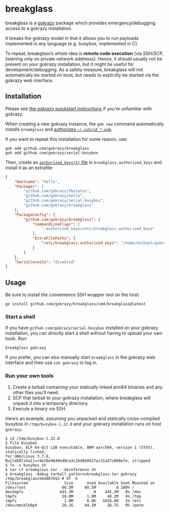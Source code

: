 # breakglass

breakglass is a [gokrazy](https://github.com/gokrazy/gokrazy) package
which provides emergency/debugging access to a gokrazy installation.

It breaks the gokrazy model in that it allows you to run payloads
implemented in any language (e.g. busybox, implemented in C).

To repeat, breakglass’s whole idea is **remote code execution** (via
SSH/SCP, listening only on private network addresss). Hence, it should
usually not be present on your gokrazy installation, but it might be
useful for development/debugging. As a safety measure, breakglass will
not automatically be started on boot, but needs to explicitly be
started via the gokrazy web interface.

## Installation

Please see [the gokrazy quickstart
instructions](https://gokrazy.org/quickstart/) if you’re unfamiliar with
gokrazy.

When creating a new gokrazy instance, the `gok new` command automatically
installs `breakglass` and [authorizes
`~/.ssh/id_*.pub`](https://github.com/gokrazy/tools/blob/b89d9dc6e09742ea23492bb84021da70b2965bff/cmd/gok/cmd/new.go#L124).

If you want to repeat this installation for some reason, use:

```
gok add github.com/gokrazy/breakglass
gok add github.com/gokrazy/serial-busybox
```

Then, create an [`authorized_keys(5)`
file](https://manpages.debian.org/authorized_keys.5) in
`breakglass.authorized_keys` and install it as an extrafile:

```json
{
    "Hostname": "hello",
    "Packages": [
        "github.com/gokrazy/fbstatus",
        "github.com/gokrazy/hello",
        "github.com/gokrazy/serial-busybox",
        "github.com/gokrazy/breakglass"
    ],
    "PackageConfig": {
        "github.com/gokrazy/breakglass": {
            "CommandLineFlags": [
                "-authorized_keys=/etc/breakglass.authorized_keys"
            ],
            "ExtraFilePaths": {
                "/etc/breakglass.authorized_keys": "/home/michael/gokrazy/repro/breakglass.authorized_keys"
            }
        }
    },
    "SerialConsole": "disabled"
}
```

## Usage

Be sure to install the convenience SSH wrapper tool on the host:

```
go install github.com/gokrazy/breakglass/cmd/breakglass@latest
```

### Start a shell

If you have `github.com/gokrazy/serial-busybox` installed on your gokrazy
installation, you can directly start a shell without having to upload your own
tools. Run:

```
breakglass gokrazy
```

If you prefer, you can also manually start `breakglass` in the gokrazy web
interface and then use `ssh gokrazy` to log in.

### Run your own tools

1. Create a tarball containing your statically linked arm64 binaries
   and any other files you’ll need.
2. SCP that tarball to your gokrazy installation, where breakglass
   will unpack it into a temporary directory.
3. Execute a binary via SSH.

Here’s an example, assuming you unpacked and statically cross-compiled
busybox in `/tmp/busybox-1.22.0` and your gokrazy installation runs on
host `gokrazy`:

```
$ cd /tmp/busybox-1.22.0
$ file busybox
busybox: ELF 64-bit LSB executable, ARM aarch64, version 1 (SYSV), statically linked,
for GNU/Linux 3.7.0, BuildID[sha1]=c9e20e9849ed0ca3c2bd058427ac31a27c008efe, stripped
$ ln -s busybox sh
$ tar cf breakglass.tar --dereference sh
$ breakglass -debug_tarball_pattern=breakglass.tar gokrazy
/tmp/breakglass564067692 # df -h
Filesystem                Size      Used Available Use% Mounted on
/dev/root                60.5M     60.5M         0 100% /
devtmpfs                445.3M         0    445.3M   0% /dev
tmpfs                    50.0M      1.8M     48.2M   4% /tmp
tmpfs                     1.0M      8.0K   1016.0K   1% /etc
/dev/mmcblk0p4           28.2G     44.1M     26.7G   0% /perm
```
